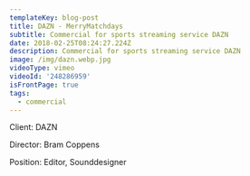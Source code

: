 ```yaml
---
templateKey: blog-post
title: DAZN - MerryMatchdays
subtitle: Commercial for sports streaming service DAZN
date: 2018-02-25T08:24:27.224Z
description: Commercial for sports streaming service DAZN
image: /img/dazn.webp.jpg
videoType: vimeo
videoId: '248286959'
isFrontPage: true
tags:
  - commercial
---
```

Client: DAZN

Director: Bram Coppens

Position: Editor, Sounddesigner
